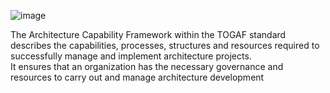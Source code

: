 ![image](https://github.com/user-attachments/assets/a74e8ed9-c3ac-4b24-bc57-81c115a56552)


The Architecture Capability Framework within the TOGAF standard describes the 
capabilities, processes, structures and resources required to successfully manage and 
implement architecture projects. \
It ensures that an organization has the necessary governance and resources to carry out 
and manage architecture development
